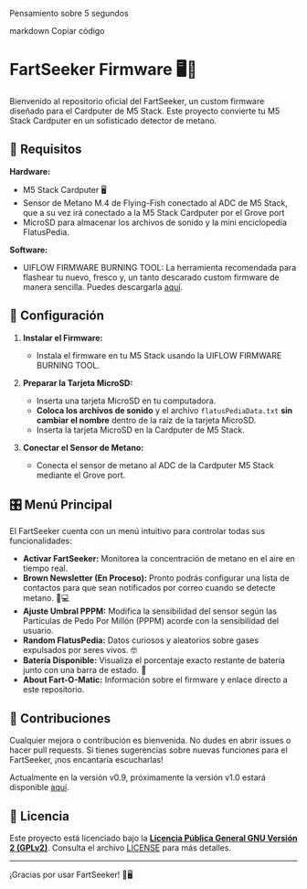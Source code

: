Pensamiento sobre 5 segundos

markdown
Copiar código
# FartSeeker Firmware 🖥️💨

Bienvenido al repositorio oficial del FartSeeker, un custom firmware diseñado para el Cardputer de M5 Stack. Este proyecto convierte tu M5 Stack Cardputer en un sofisticado detector de metano.

## 🚧 Requisitos

**Hardware:**
- M5 Stack Cardputer 🖥️
- Sensor de Metano M.4 de Flying-Fish conectado al ADC de M5 Stack, que a su vez irá conectado a la M5 Stack Cardputer por el Grove port
- MicroSD para almacenar los archivos de sonido y la mini enciclopedia FlatusPedia.

**Software:**
- UIFLOW FIRMWARE BURNING TOOL: La herramienta recomendada para flashear tu nuevo, fresco y, un tanto descarado custom firmware de manera sencilla. Puedes descargarla [aquí](https://github.com/espressif/arduino-esp32/issues).

## 📂 Configuración

1. **Instalar el Firmware:**
   - Instala el firmware en tu M5 Stack usando la UIFLOW FIRMWARE BURNING TOOL.

2. **Preparar la Tarjeta MicroSD:**
   - Inserta una tarjeta MicroSD en tu computadora.
   - **Coloca los archivos de sonido** y el archivo `flatusPediaData.txt` **sin cambiar el nombre** dentro de la raíz de la tarjeta MicroSD.
   - Inserta la tarjeta MicroSD en la Cardputer de M5 Stack.

3. **Conectar el Sensor de Metano:**
   - Conecta el sensor de metano al ADC de la Cardputer M5 Stack mediante el Grove port.

## 🎛️ Menú Principal

El FartSeeker cuenta con un menú intuitivo para controlar todas sus funcionalidades:

- **Activar FartSeeker:** Monitorea la concentración de metano en el aire en tiempo real.
- **Brown Newsletter (En Proceso):** Pronto podrás configurar una lista de contactos para que sean notificados por correo cuando se detecte metano. 💨💻
- **Ajuste Umbral PPPM:** Modifica la sensibilidad del sensor según las Partículas de Pedo Por Millón (PPPM) acorde con la sensibilidad del usuario.
- **Random FlatusPedia:** Datos curiosos y aleatorios sobre gases expulsados por seres vivos. 🤓
- **Batería Disponible:** Visualiza el porcentaje exacto restante de batería junto con una barra de estado. 🔋
- **About Fart-O-Matic:** Información sobre el firmware y enlace directo a este repositorio.

## 🤝 Contribuciones

Cualquier mejora o contribución es bienvenida. No dudes en abrir issues o hacer pull requests. Si tienes sugerencias sobre nuevas funciones para el FartSeeker, ¡nos encantaría escucharlas!

Actualmente en la versión v0.9, próximamente la versión v1.0 estará disponible [aquí](https://github.com/theCubicleWizard/FartSeeker).

## 📄 Licencia

Este proyecto está licenciado bajo la **[Licencia Pública General GNU Versión 2 (GPLv2)](LICENSE)**. Consulta el archivo [LICENSE](LICENSE) para más detalles.

---

¡Gracias por usar FartSeeker! 💨🖥️
